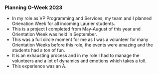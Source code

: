 ### Planning O-Week 2023
- In my role as VP Programming and Services, my team and I planned Orienation Week for all incoming Laurier students. 
- This is a project I completed from May-August of this year and Orientation Week was held in September. 
- This was a full circle moment for me as I was a volunteer for many Orientation Weeks before this role, the events were amazing and the students had a ton of fun. 
- It is an exhausting process and in my role I had to manage the volunteers and a lot of dynamics and emotions which takes a toll. 
- This experience was an A. 